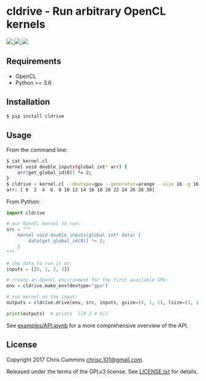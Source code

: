 # cldrive - Run arbitrary OpenCL kernels

<a href="https://badge.fury.io/py/cldrive">
  <img src="https://img.shields.io/pypi/v/cldrive.svg?colorB=green&style=flat">
</a>
<a href="http://chriscummins.cc/cldrive" target="_blank">
  <img src="https://img.shields.io/badge/docs-latest-green.svg?style=flat">
</a>
<a href="https://www.gnu.org/licenses/gpl-3.0.en.html" target="_blank">
  <img src="https://img.shields.io/badge/license-GNU%20GPL%20v3-blue.svg?style=flat">
</a>

## Requirements
* OpenCL
* Python >= 3.6

## Installation

```sh
$ pip install cldrive
```


## Usage

From the command line:
```sh
$ cat kernel.cl
kernel void double_inputs(global int* arr) {
    arr[get_global_id(0)] *= 2;
}
$ cldrive < kernel.cl --devtype=gpu --generator=arange --size 16 -g 16,1,1 -l 4,1,1
arr: [ 0  2  4  6  8 10 12 14 16 18 20 22 24 26 28 30]
```

From Python:

```py
import cldrive

# our OpenCL kernel to run:
src = """
    kernel void double_inputs(global int* data) {
        data[get_global_id(0)] *= 2;
    }
"""

# the data to run it on:
inputs = [[0, 1, 2, 3]]

# create an OpenCL environment for the first available GPU:
env = cldrive.make_env(devtype="gpu")

# run kernel on the input:
outputs = cldrive.drive(env, src, inputs, gsize=(4, 1, 1), lsize=(1, 1, 1))

print(outputs)  # prints `[[0 2 4 6]]`
```

See [examples/API.ipynb](/examples/API.ipynb) for a more comprehensive overview of the API.


## License

Copyright 2017 Chris Cummins <chrisc.101@gmail.com>.

Released under the terms of the GPLv3 license. See [LICENSE.txt](/LICENSE.txt)
for details.
